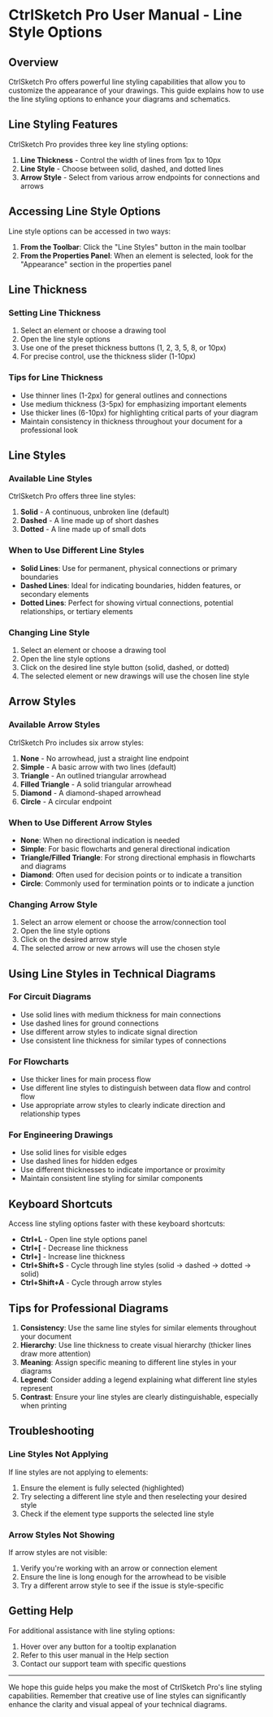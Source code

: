 # CtrlSketch Pro User Manual - Line Style Options

## Overview

CtrlSketch Pro offers powerful line styling capabilities that allow you to customize the appearance of your drawings. This guide explains how to use the line styling options to enhance your diagrams and schematics.

## Line Styling Features

CtrlSketch Pro provides three key line styling options:

1. **Line Thickness** - Control the width of lines from 1px to 10px
2. **Line Style** - Choose between solid, dashed, and dotted lines
3. **Arrow Style** - Select from various arrow endpoints for connections and arrows

## Accessing Line Style Options

Line style options can be accessed in two ways:

1. **From the Toolbar**: Click the "Line Styles" button in the main toolbar
2. **From the Properties Panel**: When an element is selected, look for the "Appearance" section in the properties panel

## Line Thickness

### Setting Line Thickness

1. Select an element or choose a drawing tool
2. Open the line style options
3. Use one of the preset thickness buttons (1, 2, 3, 5, 8, or 10px)
4. For precise control, use the thickness slider (1-10px)

### Tips for Line Thickness

- Use thinner lines (1-2px) for general outlines and connections
- Use medium thickness (3-5px) for emphasizing important elements
- Use thicker lines (6-10px) for highlighting critical parts of your diagram
- Maintain consistency in thickness throughout your document for a professional look

## Line Styles

### Available Line Styles

CtrlSketch Pro offers three line styles:

1. **Solid** - A continuous, unbroken line (default)
2. **Dashed** - A line made up of short dashes
3. **Dotted** - A line made up of small dots

### When to Use Different Line Styles

- **Solid Lines**: Use for permanent, physical connections or primary boundaries
- **Dashed Lines**: Ideal for indicating boundaries, hidden features, or secondary elements
- **Dotted Lines**: Perfect for showing virtual connections, potential relationships, or tertiary elements

### Changing Line Style

1. Select an element or choose a drawing tool
2. Open the line style options
3. Click on the desired line style button (solid, dashed, or dotted)
4. The selected element or new drawings will use the chosen line style

## Arrow Styles

### Available Arrow Styles

CtrlSketch Pro includes six arrow styles:

1. **None** - No arrowhead, just a straight line endpoint
2. **Simple** - A basic arrow with two lines (default)
3. **Triangle** - An outlined triangular arrowhead
4. **Filled Triangle** - A solid triangular arrowhead
5. **Diamond** - A diamond-shaped arrowhead
6. **Circle** - A circular endpoint

### When to Use Different Arrow Styles

- **None**: When no directional indication is needed
- **Simple**: For basic flowcharts and general directional indication
- **Triangle/Filled Triangle**: For strong directional emphasis in flowcharts and diagrams
- **Diamond**: Often used for decision points or to indicate a transition
- **Circle**: Commonly used for termination points or to indicate a junction

### Changing Arrow Style

1. Select an arrow element or choose the arrow/connection tool
2. Open the line style options
3. Click on the desired arrow style
4. The selected arrow or new arrows will use the chosen style

## Using Line Styles in Technical Diagrams

### For Circuit Diagrams

- Use solid lines with medium thickness for main connections
- Use dashed lines for ground connections
- Use different arrow styles to indicate signal direction
- Use consistent line thickness for similar types of connections

### For Flowcharts

- Use thicker lines for main process flow
- Use different line styles to distinguish between data flow and control flow
- Use appropriate arrow styles to clearly indicate direction and relationship types

### For Engineering Drawings

- Use solid lines for visible edges
- Use dashed lines for hidden edges
- Use different thicknesses to indicate importance or proximity
- Maintain consistent line styling for similar components

## Keyboard Shortcuts

Access line styling options faster with these keyboard shortcuts:

- **Ctrl+L** - Open line style options panel
- **Ctrl+[** - Decrease line thickness
- **Ctrl+]** - Increase line thickness
- **Ctrl+Shift+S** - Cycle through line styles (solid → dashed → dotted → solid)
- **Ctrl+Shift+A** - Cycle through arrow styles

## Tips for Professional Diagrams

1. **Consistency**: Use the same line styles for similar elements throughout your document
2. **Hierarchy**: Use line thickness to create visual hierarchy (thicker lines draw more attention)
3. **Meaning**: Assign specific meaning to different line styles in your diagrams
4. **Legend**: Consider adding a legend explaining what different line styles represent
5. **Contrast**: Ensure your line styles are clearly distinguishable, especially when printing

## Troubleshooting

### Line Styles Not Applying

If line styles are not applying to elements:

1. Ensure the element is fully selected (highlighted)
2. Try selecting a different line style and then reselecting your desired style
3. Check if the element type supports the selected line style

### Arrow Styles Not Showing

If arrow styles are not visible:

1. Verify you're working with an arrow or connection element
2. Ensure the line is long enough for the arrowhead to be visible
3. Try a different arrow style to see if the issue is style-specific

## Getting Help

For additional assistance with line styling options:

1. Hover over any button for a tooltip explanation
2. Refer to this user manual in the Help section
3. Contact our support team with specific questions

---

We hope this guide helps you make the most of CtrlSketch Pro's line styling capabilities. Remember that creative use of line styles can significantly enhance the clarity and visual appeal of your technical diagrams.